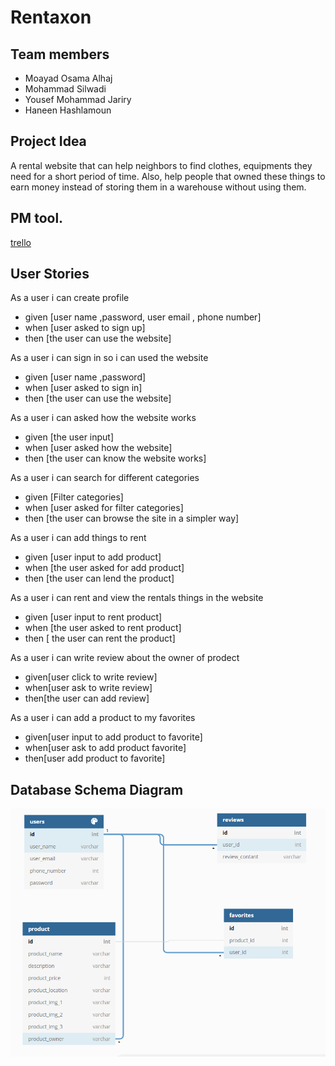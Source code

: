 # Rentaxon

## Team members

- Moayad Osama Alhaj
- Mohammad Silwadi
- Yousef Mohammad Jariry
- Haneen Hashlamoun

## Project Idea

A rental website that can help neighbors to find clothes, equipments they need for a short period of time. Also, 
help people that owned these things to earn money instead of storing them in a warehouse without using them.

## PM tool.
[trello](https://trello.com/b/TEUwMKJE/rentaxon)

## User Stories
  
As a user i can create profile 
 - given [user name ,password, user email , phone number]
 - when [user asked to sign up]
 - then [the user can use the website]

As a user i can sign in so i can used the website
 - given [user name ,password]
 - when [user asked to sign in]
 - then [the user can use the website] 

As a user i can asked how the website works

 - given [the user input]
 - when [user asked how the website]
 - then [the user can know the website works] 

As a user i can search for different categories
 - given [Filter categories]
 - when [user asked for filter categories]
 - then [the user can browse the site in a simpler way]

As a user i can add things to rent
 - given [user input to add product] 
 - when [the user asked for add product]
 - then [the user can lend the product]

As a user i can rent and view the rentals things in the website
 - given [user input to rent product]
 - when [the user asked to rent product]
 - then [ the user can rent the product]

As a user i can write review about the owner of prodect
 - given[user click to write review]
 - when[user ask to write review]
 - then[the user can add review]

As a user i can add a product to my favorites
 - given[user input to add product to favorite]
 - when[user ask to add product favorite]
 - then[user add product to favorite]

## Database Schema Diagram
  
![er_digram](assest/er_digram.PNG)